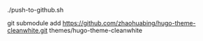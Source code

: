 ./push-to-github.sh

git submodule add https://github.com/zhaohuabing/hugo-theme-cleanwhite.git themes/hugo-theme-cleanwhite